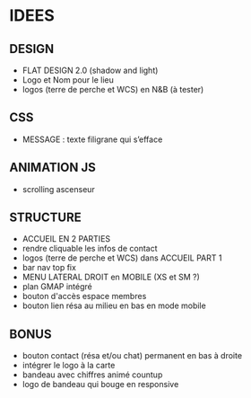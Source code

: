 # IDEES

## DESIGN
- FLAT DESIGN 2.0 (shadow and light)
- Logo et Nom pour le lieu
- logos (terre de perche et WCS) en N&B (à tester)

## CSS
- MESSAGE : texte   filigrane   qui   s’efface

## ANIMATION JS
- scrolling ascenseur

## STRUCTURE
- ACCUEIL EN 2 PARTIES
- rendre cliquable les infos de contact
- logos (terre de perche et WCS) dans ACCUEIL PART 1
- bar nav top fix
- MENU LATERAL DROIT en MOBILE (XS et SM ?)
- plan GMAP intégré
- bouton d'accès espace membres
- bouton lien résa au milieu en bas en mode mobile

## BONUS
- bouton contact (résa et/ou chat) permanent en bas à droite
- intégrer le logo à la carte
- bandeau avec chiffres animé countup
- logo de bandeau qui bouge en responsive






